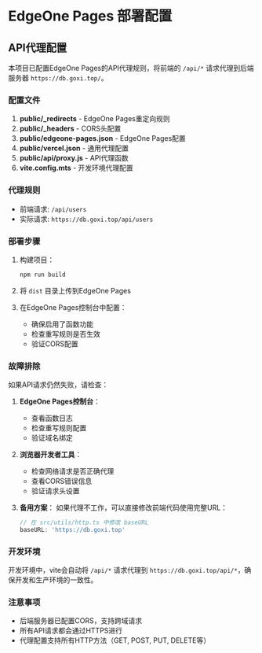 # EdgeOne Pages 部署配置

## API代理配置

本项目已配置EdgeOne Pages的API代理规则，将前端的 `/api/*` 请求代理到后端服务器 `https://db.goxi.top/`。

### 配置文件

1. **public/_redirects** - EdgeOne Pages重定向规则
2. **public/_headers** - CORS头配置
3. **public/edgeone-pages.json** - EdgeOne Pages配置
4. **public/vercel.json** - 通用代理配置
5. **public/api/proxy.js** - API代理函数
6. **vite.config.mts** - 开发环境代理配置

### 代理规则

- 前端请求: `/api/users` 
- 实际请求: `https://db.goxi.top/api/users`

### 部署步骤

1. 构建项目：
   ```bash
   npm run build
   ```

2. 将 `dist` 目录上传到EdgeOne Pages

3. 在EdgeOne Pages控制台中配置：
   - 确保启用了函数功能
   - 检查重写规则是否生效
   - 验证CORS配置

### 故障排除

如果API请求仍然失败，请检查：

1. **EdgeOne Pages控制台**：
   - 查看函数日志
   - 检查重写规则配置
   - 验证域名绑定

2. **浏览器开发者工具**：
   - 检查网络请求是否正确代理
   - 查看CORS错误信息
   - 验证请求头设置

3. **备用方案**：
   如果代理不工作，可以直接修改前端代码使用完整URL：
   ```javascript
   // 在 src/utils/http.ts 中修改 baseURL
   baseURL: 'https://db.goxi.top'
   ```

### 开发环境

开发环境中，vite会自动将 `/api/*` 请求代理到 `https://db.goxi.top/api/*`，确保开发和生产环境的一致性。

### 注意事项

- 后端服务器已配置CORS，支持跨域请求
- 所有API请求都会通过HTTPS进行
- 代理配置支持所有HTTP方法（GET, POST, PUT, DELETE等）